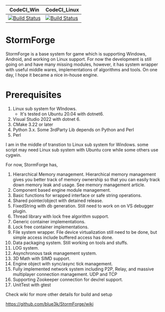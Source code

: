 
 | CodeCI_Win | CodeCI_Linux |
 |--------|---------|
[![Build Status](http://dev-build.fishing-on.com:8080/buildStatus/icon?job=StormForge%2FCodeCI_Win)](http://dev-build.fishing-on.com:8080/buildStatus/icon?job=StormForge%2FCodeCI_Win)|[![Build Status](http://dev-build.fishing-on.com:8080/buildStatus/icon?job=StormForge%2FCodeCI_Linux)](http://dev-build.fishing-on.com:8080/buildStatus/icon?job=StormForge%2FCodeCI_Linux)
 

# StormForge

StormForge is a base system for game which is supporting Windows, Android, and working on Linux support.
For now the development is still going on and have many missing modules, however, it has system wrapper with useful middle wares, implementations of algorithms and tools. On one day, I hope it became a nice in-house engine.

# Prerequisites
1. Linux sub system for WIndows. 
	- It's tested on Ubuntu 20.04 with dotnet6.
1. Visual Studio 2022 with dotnet 6. 
1. CMake 3.22 or later
1. Python 3.x. Some 3rdParty Lib depends on Python and Perl
1. Perl


I am in the middle of transtion to Linux sub system for Windows. some script may need Linux sub system with Ubuntu core while some others use cygwin.

For now, StormForge has,
1. Hierarchical Memory management. Hierarchical memory management gives you better track of memory ownership so that you can easily track down memory leak and usage. See memory management article.
1. Component based engine module management.
1. Basic functions for wrapped interface or safe string operations.
1. Shared pointer/object with detained release.
1. FixedString with db generation. Still need to work on on VS debugger plugin.
1. Thread library with lock free algorithm support.
1. Generic container implementations.
1. Lock free container implementations.
1. File system wrapper. File device virtualization still need to be done, but simple access include buffered access has done.
1. Data packaging system. Still working on tools and stuffs.
1. LOG system.
1. Asynchronous task management system.
1. 3D Math with SIMD support.
1. Engine object with sync/async tick management.
1. Fully implemented network system including P2P, Relay, and massive multiplayer connection management. UDP and TCP
1. Supporting Zookeeper connection for dev/rel support.
1. UnitTest with gtest


Check wiki for more other details for build and setup

https://github.com/blue3k/StormForge/wiki




